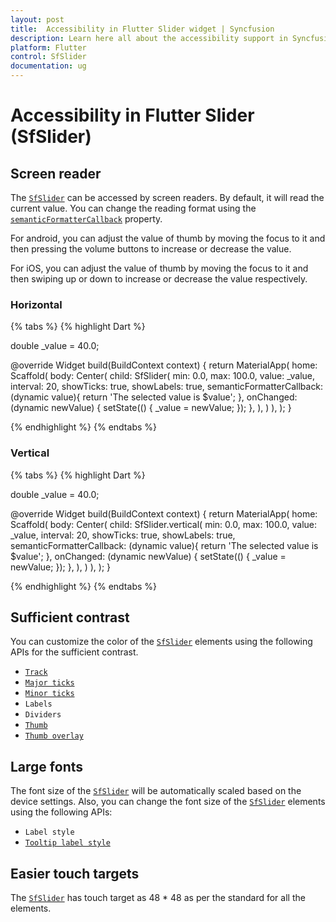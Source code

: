 ```yaml
---
layout: post
title:  Accessibility in Flutter Slider widget | Syncfusion
description: Learn here all about the accessibility support in Syncfusion Flutter Slider (SfSlider) widget and how to customize the text.
platform: Flutter
control: SfSlider
documentation: ug
---
```


# Accessibility in Flutter Slider (SfSlider)

## Screen reader

The [`SfSlider`](https://pub.dev/documentation/syncfusion_flutter_sliders/latest/sliders/SfSlider-class.html) can be accessed by screen readers. By default, it will read the current value. You can change the reading format using the [`semanticFormatterCallback`](https://pub.dev/documentation/syncfusion_flutter_sliders/latest/sliders/SfSlider/semanticFormatterCallback.html) property.

For android, you can adjust the value of thumb by moving the focus to it and then pressing the volume buttons to increase or decrease the value.

For iOS, you can adjust the value of thumb by moving the focus to it and then swiping up or down to increase or decrease the value respectively.

### Horizontal

{% tabs %}
{% highlight Dart %}

double _value = 40.0;

@override
Widget build(BuildContext context) {
    return MaterialApp(
      home: Scaffold(
          body: Center(
            child: SfSlider(
              min: 0.0,
              max: 100.0,
              value: _value,
              interval: 20,
              showTicks: true,
              showLabels: true,
              semanticFormatterCallback: (dynamic value){
                return 'The selected value is $value';
              },
              onChanged: (dynamic newValue) {
                setState(() {
                  _value = newValue;
                });
              },
            ),
          )
      ),
   );
}

{% endhighlight %}
{% endtabs %}

### Vertical

{% tabs %}
{% highlight Dart %}

double _value = 40.0;

@override
Widget build(BuildContext context) {
    return MaterialApp(
      home: Scaffold(
          body: Center(
            child: SfSlider.vertical(
              min: 0.0,
              max: 100.0,
              value: _value,
              interval: 20,
              showTicks: true,
              showLabels: true,
              semanticFormatterCallback: (dynamic value){
                return 'The selected value is $value';
              },
              onChanged: (dynamic newValue) {
                setState(() {
                  _value = newValue;
                });
              },
            ),
          )
      ),
   );
}

{% endhighlight %}
{% endtabs %}

## Sufficient contrast

You can customize the color of the [`SfSlider`](https://pub.dev/documentation/syncfusion_flutter_sliders/latest/sliders/SfSlider-class.html) elements using the following APIs for the sufficient contrast.

* [`Track`](https://help.syncfusion.com/flutter/slider/track#track-color)
* [`Major ticks`](https://help.syncfusion.com/flutter/slider/ticks#major-ticks-color)
* [`Minor ticks`](https://help.syncfusion.com/flutter/slider/ticks#minor-ticks-color)
* `Labels`
* `Dividers`
* [`Thumb`](https://help.syncfusion.com/flutter/slider/thumb-and-overlay#thumb-color)
* [`Thumb overlay`](https://help.syncfusion.com/flutter/slider/thumb-and-overlay#thumb-overlay-color)

## Large fonts

The font size of the [`SfSlider`](https://pub.dev/documentation/syncfusion_flutter_sliders/latest/sliders/SfSlider-class.html) will be automatically scaled based on the device settings. Also, you can change the font size of the [`SfSlider`](https://pub.dev/documentation/syncfusion_flutter_sliders/latest/sliders/SfSlider-class.html) elements using the following APIs:

* `Label style`
* [`Tooltip label style`](https://help.syncfusion.com/flutter/slider/tooltip#tooltip-label-style)

## Easier touch targets

The [`SfSlider`](https://pub.dev/documentation/syncfusion_flutter_sliders/latest/sliders/SfSlider-class.html) has touch target as 48 * 48 as per the standard for all the elements.
